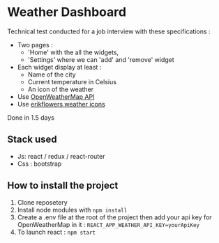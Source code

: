 
# Weather Dashboard

  Technical test conducted for a job interview with these specifications :

- Two pages : 
	- 'Home' with the all the widgets, 
	- 'Settings' where we can 'add' and 'remove' widget
- Each widget display at least :
	- Name of the city
	- Current temperature in Celsius
	- An icon of the weather
- Use [OpenWeatherMap API](https://openweathermap.org/api)
- Use [erikflowers weather icons](https://erikflowers.github.io/weather-icons/) 

Done in 1.5 days


## Stack used

 - Js: react / redux / react-router
 - Css : bootstrap

## How to install the project

 1. Clone reposetery
 2. Install node modules with `npm install`
 3. Create a .env file at the root of the project then add your api key for OpenWeatherMap in it : `REACT_APP_WEATHER_API_KEY=yourApiKey`
 4. To launch react : `npm start`  

